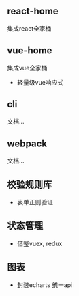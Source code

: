 ## react-home
集成react全家桶

## vue-home
集成vue全家桶
- 轻量级vue响应式 

## cli
文档...
## webpack
文档...

## 校验规则库
- 表单正则验证
## 状态管理
- 借鉴vuex, redux
## 图表
- 封装echarts 统一api

<!-- ## 桌面应用
## app
- Hubider打包
- 微信接口--Hubilder指南说明
- 区块链
- 购物车
- 收货地址管理
- 读取商品条形码
## 公众号
- 地图定位
- 蓝牙调用
- 访问原生api 定制化手机系统日历 日程提示通知
## 官网
- 响应式
## 小程序 -->